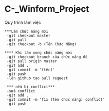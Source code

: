 # C-_Winform_Project
Quy trình làm việc

    ***Làm chức năng mới
     -git checkout master 
     -git pull
     -git checkout -b (Tên Chức Năng)
     
    **** Khi làm xong chức nắng mới
     -git checkout branch của chức năng đó
     -git pull origin master
     -git add . 
     -git commit -m '(tên)'
     -git push
     -lên github tạo pull request
     
     *** nếu bị conflict***
     -sửa conflict 
     -git add . 
     -git commit -m 'fix (tên chức năng) conflict'
     -git push
     
